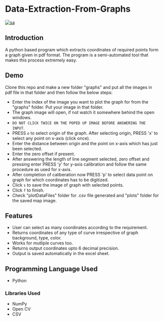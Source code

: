 # Data-Extraction-From-Graphs

[![sa](https://user-images.githubusercontent.com/62691542/125805584-bcdbe448-0846-4c1b-9506-7ecd3c90a38c.png)
](![sa](https://user-images.githubusercontent.com/62691542/125805584-bcdbe448-0846-4c1b-9506-7ecd3c90a38c.png)
)

## Introduction
A python based program which extracts coordinates of required points form a graph given in pdf format. 
The program is a semi-automated tool that makes this process extremely easy.

## Demo
 Clone this repo and make a new folder "graphs" and put all the images in pdf file in that folder and then follow the below steps:
 
- Enter the index of the image you want to plot the graph for from the "graphs" folder. Put your image in that folder.
- The graph image will open, if not watch it somewhere behind the open windows.
- `DO NOT CLICK TWICE ON THE POPED UP IMAGE BEFORE ANSWERING THE INPUT`. 
- PRESS `o` to select origin of the graph. After selecting origin, PRESS 'x' to select any point on x-axis (click once).
- Enter the distance between origin and the point on x-axis which has just been selected.
- Enter the zero offset if present.
- After answering the length of line segment selected, zero offset and pressing enter PRESS 'y' for y-axis calibration and follow the same procedure as used for x-axis.
- After completion of caliberation now PRESS 'p' to select data point on graph for which coordinates has to be digitized.
- Click `s` to save the image of graph with selected points.
- Click `f` to finish.
- Check "plotDataFiles" folder for .csv file generated and "plots" folder for the saved map image.

## Features

- User can select as many coordinates according to the requirement.
- Returns coordinates of any type of curve irrespective of graph background, type, color.
- Works for mutliple curves too.
- Returns output coordinates upto 6 decimal precision.
- Output is saved automatically in the excel sheet.


## Programming Language Used

- Python
### Libraries Used
- NumPy
- Open CV
- CSV







